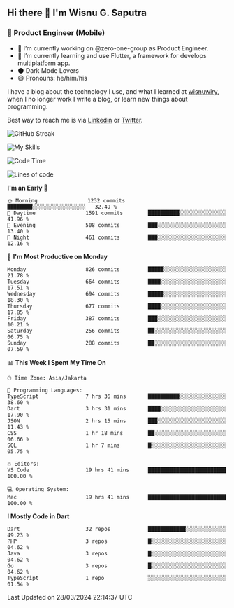 ## Hi there 👋 I'm Wisnu G. Saputra

### :mobile_phone_off: Product Engineer (Mobile)

- 🔭 I’m currently working on @zero-one-group as Product Engineer.
- 🌱 I’m currently learning and use Flutter, a framework for develops multiplatform app.
- 🌑 Dark Mode Lovers
- 😄 Pronouns: he/him/his

I have a blog about the technology I use, and what I learned at [wisnuwiry](https://wisnuwiry.space/), when I no longer work I write a blog, or learn new things about programming.

Best way to reach me is via [Linkedin](https://www.linkedin.com/in/wisnu-saputra/) or [Twitter](https://twitter.com/wisnuwiry).

![GitHub Streak](https://streak-stats.demolab.com?user=wisnuwiry&theme=dark&hide_border=true)

![My Skills](https://skillicons.dev/icons?i=dart,flutter,kotlin,swift,go,js,css,neovim,git,linux&perline=5)

<!--START_SECTION:waka-->
![Code Time](http://img.shields.io/badge/Code%20Time-1%2C145%20hrs%2039%20mins-blue)

![Lines of code](https://img.shields.io/badge/From%20Hello%20World%20I%27ve%20Written-4.4%20million%20lines%20of%20code-blue)

**I'm an Early 🐤** 

```text
🌞 Morning                1232 commits        ████████░░░░░░░░░░░░░░░░░   32.49 % 
🌆 Daytime                1591 commits        ██████████░░░░░░░░░░░░░░░   41.96 % 
🌃 Evening                508 commits         ███░░░░░░░░░░░░░░░░░░░░░░   13.40 % 
🌙 Night                  461 commits         ███░░░░░░░░░░░░░░░░░░░░░░   12.16 % 
```
📅 **I'm Most Productive on Monday** 

```text
Monday                   826 commits         █████░░░░░░░░░░░░░░░░░░░░   21.78 % 
Tuesday                  664 commits         ████░░░░░░░░░░░░░░░░░░░░░   17.51 % 
Wednesday                694 commits         █████░░░░░░░░░░░░░░░░░░░░   18.30 % 
Thursday                 677 commits         ████░░░░░░░░░░░░░░░░░░░░░   17.85 % 
Friday                   387 commits         ███░░░░░░░░░░░░░░░░░░░░░░   10.21 % 
Saturday                 256 commits         ██░░░░░░░░░░░░░░░░░░░░░░░   06.75 % 
Sunday                   288 commits         ██░░░░░░░░░░░░░░░░░░░░░░░   07.59 % 
```


📊 **This Week I Spent My Time On** 

```text
🕑︎ Time Zone: Asia/Jakarta

💬 Programming Languages: 
TypeScript               7 hrs 36 mins       ██████████░░░░░░░░░░░░░░░   38.60 % 
Dart                     3 hrs 31 mins       ████░░░░░░░░░░░░░░░░░░░░░   17.90 % 
JSON                     2 hrs 15 mins       ███░░░░░░░░░░░░░░░░░░░░░░   11.43 % 
CSS                      1 hr 18 mins        ██░░░░░░░░░░░░░░░░░░░░░░░   06.66 % 
SQL                      1 hr 7 mins         █░░░░░░░░░░░░░░░░░░░░░░░░   05.75 % 

🔥 Editors: 
VS Code                  19 hrs 41 mins      █████████████████████████   100.00 % 

💻 Operating System: 
Mac                      19 hrs 41 mins      █████████████████████████   100.00 % 
```

**I Mostly Code in Dart** 

```text
Dart                     32 repos            ████████████░░░░░░░░░░░░░   49.23 % 
PHP                      3 repos             █░░░░░░░░░░░░░░░░░░░░░░░░   04.62 % 
Java                     3 repos             █░░░░░░░░░░░░░░░░░░░░░░░░   04.62 % 
Go                       3 repos             █░░░░░░░░░░░░░░░░░░░░░░░░   04.62 % 
TypeScript               1 repo              ░░░░░░░░░░░░░░░░░░░░░░░░░   01.54 % 
```




 Last Updated on 28/03/2024 22:14:37 UTC
<!--END_SECTION:waka-->
